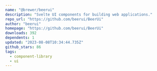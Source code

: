 ```yaml
---
name: "@brewer/beerui"
description: "Svelte UI components for building web applications."
repo_url: "https://github.com/beerui/BeerUi"
author: "beerui"
homepage: "https://github.com/beerui/BeerUi"
downloads: 392
dependents: 1
updated: "2023-08-08T10:34:44.735Z"
github_stars: 86
tags: 
  - component-library
  - ui
---
```

